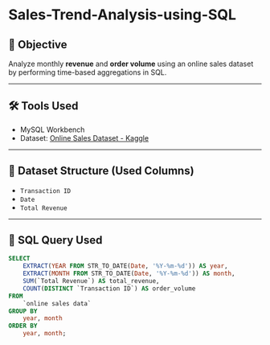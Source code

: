 
# Sales-Trend-Analysis-using-SQL


## 🧾 Objective
Analyze monthly **revenue** and **order volume** using an online sales dataset by performing time-based aggregations in SQL.

---

## 🛠️ Tools Used
- MySQL Workbench
- Dataset: [Online Sales Dataset - Kaggle](https://www.kaggle.com/datasets/shreyanshverma27/online-sales-dataset-popular-marketplace-data)

---

## 📁 Dataset Structure (Used Columns)
- `Transaction ID`
- `Date`
- `Total Revenue`

---

## 🧪 SQL Query Used

```sql
SELECT 
    EXTRACT(YEAR FROM STR_TO_DATE(Date, '%Y-%m-%d')) AS year,
    EXTRACT(MONTH FROM STR_TO_DATE(Date, '%Y-%m-%d')) AS month,
    SUM(`Total Revenue`) AS total_revenue,
    COUNT(DISTINCT `Transaction ID`) AS order_volume
FROM 
    `online sales data`
GROUP BY 
    year, month
ORDER BY 
    year, month;
